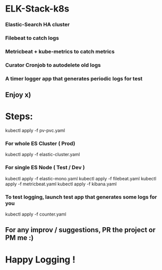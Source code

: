 # ELK-Stack-k8s
### Elastic-Search HA cluster
### Filebeat to catch logs
### Metricbeat + kube-metrics to catch metrics
### Curator Cronjob to autodelete old logs
### A timer logger app that generates periodic logs for test
## Enjoy x)

# Steps:
kubectl apply -f pv-pvc.yaml
### For whole ES Cluster ( Prod)
kubectl apply -f elastic-cluster.yaml
### For single ES Node ( Test / Dev )
kubectl apply -f elastic-mono.yaml
kubectl apply -f filebeat.yaml
kubectl apply -f metricbeat.yaml
kubectl apply -f kibana.yaml
### To test logging, launch test app that generates some logs for you
kubectl apply -f counter.yaml

## For any improv / suggestions, PR the project or PM me :)
# Happy Logging !